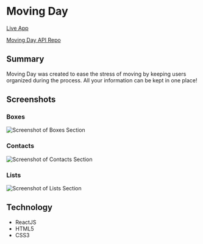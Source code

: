 # Moving Day

[Live App](https://moving-day-client.vercel.app/)

[Moving Day API Repo](https://github.com/matt-ros/moving-day-server)

## Summary

Moving Day was created to ease the stress of moving by keeping users organized during the process.  All your information can be kept in one place!

## Screenshots

### Boxes

![Screenshot of Boxes Section](https://i.ibb.co/QYrVVPW/screenshot-boxes.png)

### Contacts

![Screenshot of Contacts Section](https://i.ibb.co/Ht2L0V6/screenshot-contacts.png)

### Lists

![Screenshot of Lists Section](https://i.ibb.co/sWB7HcR/screenshot-lists.png)

## Technology

* ReactJS
* HTML5
* CSS3